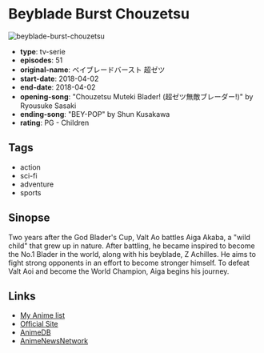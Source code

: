 # Beyblade Burst Chouzetsu

![beyblade-burst-chouzetsu](https://cdn.myanimelist.net/images/anime/1086/91130.jpg)

-   **type**: tv-serie
-   **episodes**: 51
-   **original-name**: ベイブレードバースト 超ゼツ
-   **start-date**: 2018-04-02
-   **end-date**: 2018-04-02
-   **opening-song**: "Chouzetsu Muteki Blader! (超ゼツ無敵ブレーダー!)" by Ryousuke Sasaki
-   **ending-song**: "BEY-POP" by Shun Kusakawa
-   **rating**: PG - Children

## Tags

-   action
-   sci-fi
-   adventure
-   sports

## Sinopse

Two years after the God Blader's Cup, Valt Ao battles Aiga Akaba, a "wild child" that grew up in nature. After battling, he became inspired to become the No.1 Blader in the world, along with his beyblade, Z Achilles. He aims to fight strong opponents in an effort to become stronger himself. To defeat Valt Aoi and become the World Champion, Aiga begins his journey.

## Links

-   [My Anime list](https://myanimelist.net/anime/37283/Beyblade_Burst_Chouzetsu)
-   [Official Site](http://www.tv-tokyo.co.jp/anime/beyblade/)
-   [AnimeDB](http://anidb.info/perl-bin/animedb.pl?show=anime&aid=13791)
-   [AnimeNewsNetwork](http://www.animenewsnetwork.com/encyclopedia/anime.php?id=20757)
